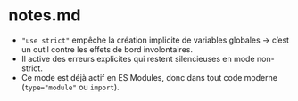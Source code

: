 # notes.md

- `"use strict"` empêche la création implicite de variables globales → c’est un outil contre les effets de bord involontaires.
- Il active des erreurs explicites qui restent silencieuses en mode non-strict.
- Ce mode est déjà actif en ES Modules, donc dans tout code moderne (`type="module"` ou `import`).

